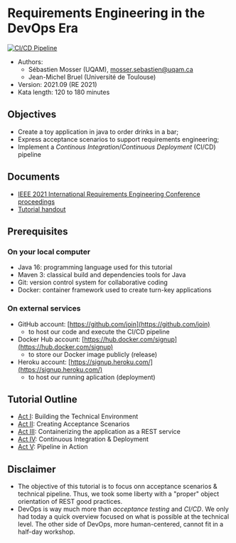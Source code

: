 # Requirements Engineering in the DevOps Era

[![CI/CD Pipeline](https://github.com/ace-lectures/re21-devops/actions/workflows/pipeline.yml/badge.svg)](https://github.com/ace-lectures/re21-devops/actions/workflows/pipeline.yml)

  - Authors: 
      - Sébastien Mosser (UQAM), [mosser.sebastien@uqam.ca](mosser.sebastien@uqam.ca)
    - Jean-Michel Bruel (Université de Toulouse)
  - Version: 2021.09 (RE 2021)
  - Kata length: 120 to 180 minutes

## Objectives

  - Create a toy application in java to order drinks in a bar;
  - Express acceptance scenarios to support requirements engineering;
  - Implement a _Continous Integration_/_Continuous Deployment_ (CI/CD) pipeline

## Documents

- [IEEE 2021 International Requirements Engineering Conference proceedings]()
- [Tutorial handout](./docs/handout.pdf)

## Prerequisites

### On your local computer

  - Java 16: programming language used for this tutorial
  - Maven 3: classical build and dependencies tools for Java
  - Git: version control system for collaborative coding
  - Docker: container framework used to create turn-key applications

### On external services

  - GitHub account: [https://github.com/join](https://github.com/join)
    - to host our code and execute the CI/CD pipeline 
  - Docker Hub account: [https://hub.docker.com/signup](https://hub.docker.com/signup)
    - to store our Docker image publicly (release)
  - Heroku account: [https://signup.heroku.com/](https://signup.heroku.com/)
    - to host our running aplication (deployment) 

## Tutorial Outline

  - [Act I](./docs/Act_1.md): Building the Technical Environment
  - [Act II](./docs/Act_2.md): Creating Acceptance Scenarios
  - [Act III](./docs/Act_3.md): Containerizing the application as a REST service
  - [Act IV](./docs/Act_4.md): Continuous Integration & Deployment
  - [Act V](./docs/Act_5.md): Pipeline in Action

## Disclaimer

  - The objective of this tutorial is to focus onn acceptance scenarios & technical pipeline. Thus, we took some liberty with a "proper" object orientation of REST good practices.
  - DevOps is way much more than _acceptance testing_ and _CI/CD_. We only had today a quick overview focused on what is possible at the technical level. The other side of DevOps, more human-centered, cannot fit in a half-day workshop.
